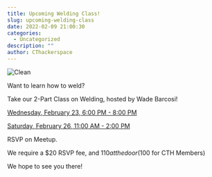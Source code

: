 ```yaml
---
title: Upcoming Welding Class!
slug: upcoming-welding-class
date: 2022-02-09 21:00:30
categories:
  - Uncategorized
description: ""
author: CThackerspace
---
```


![Clean](/uploads/2022/02/clean_489576933.jpeg)

Want to learn how to weld?

Take our 2-Part Class on Welding, hosted by Wade Barcosi!

[Wednesday, February 23, 6:00 PM - 8:00 PM](https://www.meetup.com/CT-Hackerspace/events/283869328/)  

[Saturday, February 26, 11:00 AM - 2:00 PM](https://www.meetup.com/CT-Hackerspace/events/283871624/)

RSVP on Meetup.

We require a $20 RSVP fee, and $110 at the door ($100 for CTH Members)

We hope to see you there!
